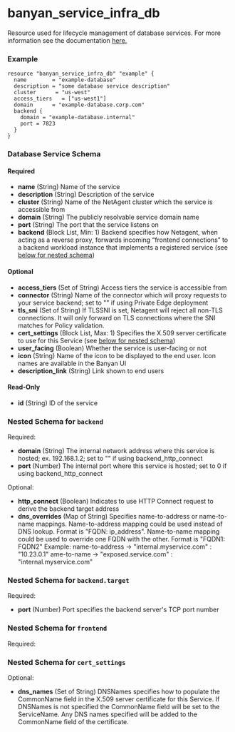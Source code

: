 # banyan_service_infra_db

Resource used for lifecycle management of database services. For more information see the documentation [here.](https://docs.banyansecurity.io/docs/feature-guides/infrastructure/databases/)

### Example
```hcl
resource "banyan_service_infra_db" "example" {
  name        = "example-database"
  description = "some database service description"
  cluster      = "us-west"
  access_tiers   = ["us-west1"]
  domain      = "example-database.corp.com"
  backend {
    domain = "example-database.internal"
    port = 7823
  }
}
```
### Database Service Schema
#### Required
- **name** (String) Name of the service
- **description** (String) Description of the service
- **cluster** (String) Name of the NetAgent cluster which the service is accessible from
- **domain** (String) The publicly resolvable service domain name
- **port** (String) The port that the service listens on
- **backend** (Block List, Min: 1) Backend specifies how Netagent, when acting as a reverse proxy, forwards incoming “frontend connections” to a backend workload instance that implements a registered service (see [below for nested schema](#nestedblock--backend))

#### Optional
- **access_tiers** (Set of String) Access tiers the service is accessible from
- **connector** (String) Name of the connector which will proxy requests to your service backend; set to "" if using Private Edge deployment
- **tls_sni** (Set of String) If TLSSNI is set, Netagent will reject all non-TLS connections. It will only forward on TLS connections where the SNI matches for Policy validation.
- **cert_settings** (Block List, Max: 1) Specifies the X.509 server certificate to use for this Service (see [below for nested schema](#nestedblock--cert_settings))
- **user_facing** (Boolean) Whether the service is user-facing or not
- **icon** (String) Name of the icon to be displayed to the end user. Icon names are available in the Banyan UI
- **description_link** (String) Link shown to end users

#### Read-Only
- **id** (String) ID of the service

<a id="nestedblock--backend"></a>
### Nested Schema for `backend`

Required:

- **domain** (String) The internal network address where this service is hosted; ex. 192.168.1.2; set to "" if using backend_http_connect
- **port** (Number) The internal port where this service is hosted; set to 0 if using backend_http_connect

Optional:

- **http_connect** (Boolean) Indicates to use HTTP Connect request to derive the backend target address
- **dns_overrides** (Map of String) Specifies name-to-address or name-to-name mappings.
  Name-to-address mapping could be used instead of DNS lookup. Format is "FQDN: ip_address".
  Name-to-name mapping could be used to override one FQDN with the other. Format is "FQDN1: FQDN2"
  Example: name-to-address -> "internal.myservice.com" : "10.23.0.1"
  ame-to-name    ->    "exposed.service.com" : "internal.myservice.com"

<a id="nestedblock--backend--target"></a>
### Nested Schema for `backend.target`

Required:

- **port** (Number) Port specifies the backend server's TCP port number


<a id="nestedblock--frontend"></a>
### Nested Schema for `frontend`

Required:


<a id="nestedblock--cert_settings"></a>
### Nested Schema for `cert_settings`

Optional:

- **dns_names** (Set of String) DNSNames specifies how to populate the CommonName field in the X.509
  server certificate for this Service. If DNSNames is not specified the
  CommonName field will be set to the ServiceName. Any DNS names specified will be added to the CommonName field of the certificate.
